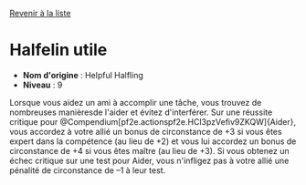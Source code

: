 [Revenir à la liste](..)

# Halfelin utile

 * **Nom d'origine** : Helpful Halfling
 * **Niveau** : 9


<p><span id="ctl00_MainContent_DetailedOutput">Lorsque vous aidez un ami à accomplir une tâche, vous trouvez de nombreuses manièresde l'aider et évitez d'interférer. Sur une réussite critique pour @Compendium[pf2e.actionspf2e.HCl3pzVefiv9ZKQW]{Aider}, vous accordez à votre allié un bonus de circonstance de +3 si vous êtes expert dans la compétence (au lieu de +2) et vous lui accordez un bonus de circonstance de +4 si vous êtes maître (au lieu de +3). Si vous obtenez un échec critique sur une test pour Aider, vous n'infligez pas à votre allié une pénalité de circonstance de –1 à leur test.&nbsp;</span></p>